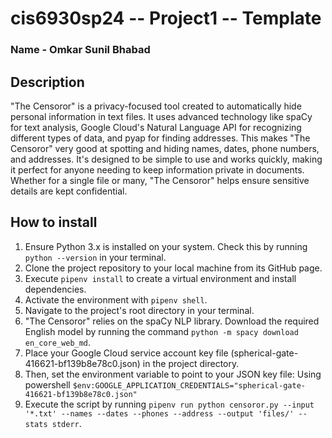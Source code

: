 # cis6930sp24 -- Project1 -- Template

### Name - Omkar Sunil Bhabad

## Description 
"The Censoror" is a privacy-focused tool created to automatically hide personal information in text files. It uses advanced technology like spaCy for text analysis, Google Cloud's Natural Language API for recognizing different types of data, and pyap for finding addresses. This makes "The Censoror" very good at spotting and hiding names, dates, phone numbers, and addresses. It's designed to be simple to use and works quickly, making it perfect for anyone needing to keep information private in documents. Whether for a single file or many, "The Censoror" helps ensure sensitive details are kept confidential.

## How to install
1. Ensure Python 3.x is installed on your system. Check this by running `python --version` in your terminal.
2. Clone the project repository to your local machine from its GitHub page.
3. Execute `pipenv install` to create a virtual environment and install dependencies.
4. Activate the environment with `pipenv shell`.
5. Navigate to the project's root directory in your terminal.
6. "The Censoror" relies on the spaCy NLP library. Download the required English model by running the command `python -m spacy download en_core_web_md`.
7. Place your Google Cloud service account key file (spherical-gate-416621-bf139b8e78c0.json) in the project directory.
8. Then, set the environment variable to point to your JSON key file: Using powershell `$env:GOOGLE_APPLICATION_CREDENTIALS="spherical-gate-416621-bf139b8e78c0.json"`
9. Execute the script by running `pipenv run python censoror.py --input '*.txt' --names --dates --phones --address --output 'files/' --stats stderr`.

